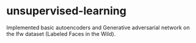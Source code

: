# unsupervised-learning
Implemented basic autoencoders and Generative adversarial network on the lfw dataset (Labeled Faces in the Wild).
